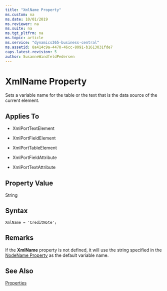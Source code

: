 ```yaml
---
title: "XmlName Property"
ms.custom: na
ms.date: 10/01/2019
ms.reviewer: na
ms.suite: na
ms.tgt_pltfrm: na
ms.topic: article
ms.service: "dynamics365-business-central"
ms.assetid: 8a414c9a-4470-46cc-8091-b1613031fde7
caps.latest.revision: 5
author: SusanneWindfeldPedersen
---
```

 
# XmlName Property
Sets a variable name for the table or the text that is the data source of the current element.

## Applies To  

- XmlPortTextElement 

- XmlPortFieldElement 

- XmlPortTableElement

- XmlPortFieldAttribute

- XmlPortTextAttribute

## Property Value
String

## Syntax
```
XmlName = 'CreditNote';
```

## Remarks
If the **XmlName** property is not defined, it will use the string specified in the [NodeName Property](devenv-nodename-property.md) as the default variable name.

## See Also  
 [Properties](devenv-properties.md)
